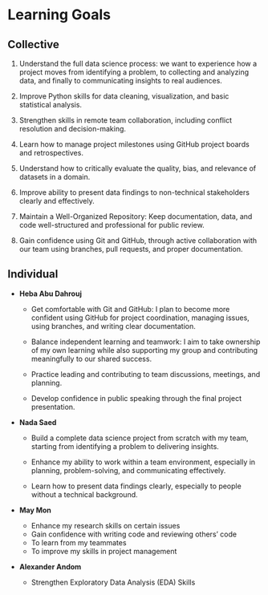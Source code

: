 # Learning Goals

## Collective

1. Understand the full data science process:
   we want to experience how a project moves from identifying a problem,
  to collecting and analyzing data, and finally
  to communicating insights to real audiences.

2. Improve Python skills for data cleaning, visualization,
    and basic statistical analysis.

3. Strengthen skills in remote team collaboration,
    including conflict resolution and decision-making.

4. Learn how to manage project milestones using GitHub project boards and retrospectives.

5. Understand how to critically evaluate the quality,
    bias, and relevance of datasets in a domain.

6. Improve ability to present data findings to non-technical
    stakeholders clearly and effectively.

7. Maintain a Well-Organized Repository: Keep documentation,
   data, and code well-structured and professional for public review.

8. Gain confidence using Git and GitHub, through active
    collaboration with our team using branches, pull requests, and proper documentation.

## Individual

* **Heba Abu Dahrouj**

  * Get comfortable with Git and GitHub: I plan to become
   more confident using GitHub for project coordination,
    managing issues, using branches, and writing clear documentation.

  * Balance independent learning and teamwork: I aim to take
   ownership of my own learning while also supporting my group
    and contributing meaningfully to our shared success.

  * Practice leading and contributing to team discussions, meetings, and planning.

  * Develop confidence in public speaking through
   the final project presentation.  

* **Nada Saed**  

  * Build a complete data science project from scratch with my team,
   starting from identifying a problem to delivering insights.

  * Enhance my ability to work within a team environment,
   especially in planning, problem-solving, and communicating effectively.

  * Learn how to present data findings clearly,
   especially to people without a technical background.

* **May Mon**

  * Enhance my research skills on certain issues
  * Gain confidence with writing code and reviewing others’ code
  * To learn from my teammates
  * To improve my skills in project management

* **Alexander Andom**

  * Strengthen Exploratory Data Analysis (EDA) Skills
